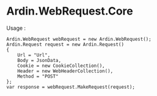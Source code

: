 # Ardin.WebRequest.Core

Usage : 


    Ardin.WebRequest webRequest = new Ardin.WebRequest();
    Ardin.Request request = new Ardin.Request()
    {
        Url = "Url",
        Body = JsonData,
        Cookie = new CookieCollection(),
        Header = new WebHeaderCollection(),
        Method = "POST"
    };
    var response = webRequest.MakeRequest(request);
